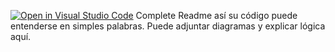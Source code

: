 [![Open in Visual Studio Code](https://classroom.github.com/assets/open-in-vscode-2e0aaae1b6195c2367325f4f02e2d04e9abb55f0b24a779b69b11b9e10269abc.svg)](https://classroom.github.com/online_ide?assignment_repo_id=15505645&assignment_repo_type=AssignmentRepo)
Complete Readme así su código puede entenderse en simples palabras. Puede adjuntar diagramas y explicar lógica aquí. 
